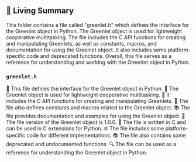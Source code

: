 

<!-- Living README Summary -->
## 🌳 Living Summary

This folder contains a file called "greenlet.h" which defines the interface for the Greenlet object in Python. The Greenlet object is used for lightweight cooperative multitasking. The file includes the C API functions for creating and manipulating Greenlets, as well as constants, macros, and documentation for using the Greenlet object. It also includes some platform-specific code and deprecated functions. Overall, this file serves as a reference for understanding and working with the Greenlet object in Python.


### `greenlet.h`

📄 This file defines the interface for the Greenlet object in Python.
🧩 The Greenlet object is used for lightweight cooperative multitasking.
🔧 It includes the C API functions for creating and manipulating Greenlets.
🔀 The file also defines constants and macros related to the Greenlet object.
📚 The file provides documentation and examples for using the Greenlet object.
🔢 The file version of the Greenlet object is 1.0.0.
📝 The file is written in C and can be used in C extensions for Python.
🌐 The file includes some platform-specific code for different implementations.
📚 The file also contains some deprecated and undocumented functions.
🔍 The file can be used as a reference for understanding the Greenlet object in Python.    

<!-- Living README Summary -->